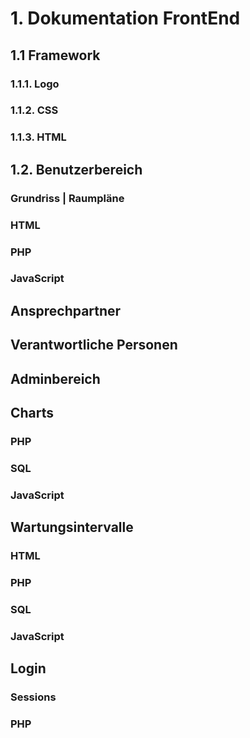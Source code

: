 # 1. Dokumentation FrontEnd
## 1.1 Framework
### 1.1.1. Logo
### 1.1.2. CSS
### 1.1.3. HTML
## 1.2. Benutzerbereich
### Grundriss | Raumpläne
### HTML
### PHP
### JavaScript
## Ansprechpartner
## Verantwortliche Personen
## Adminbereich
## Charts
### PHP
### SQL
### JavaScript
## Wartungsintervalle
### HTML
### PHP
### SQL
### JavaScript
## Login
### Sessions
### PHP
<!--stackedit_data:
eyJoaXN0b3J5IjpbLTEwODE4NDgzMjEsLTE2OTk1MDk2ODQsMT
g4MTg3MDA2MV19
-->